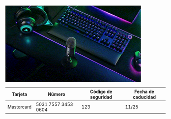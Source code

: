 [![Preview](client/public/intro.gif)](https://vimeo.com/795225619)

| Tarjeta     | Número                | Código de seguridad | Fecha de caducidad |
| ----------- | --------------------- | ------------------- | ------------------ |
| Mastercard  | 5031 7557 3453 0604   | 123                 | 11/25              |
